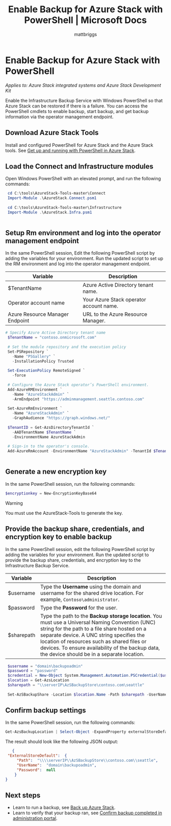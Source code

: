 ﻿---
title: Enable Backup for Azure Stack with PowerShell | Microsoft Docs
description: Enable the Infrastructure Backup Service with Windows PowerShell so that Azure Stack can be restored if there is a failure. 
services: azure-stack
documentationcenter: ''
author: mattbriggs
manager: femila
editor: ''

ms.assetid: 7DFEFEBE-D6B7-4BE0-ADC1-1C01FB7E81A6
ms.service: azure-stack
ms.workload: na
ms.tgt_pltfrm: na
ms.devlang: na
ms.topic: article
ms.date: 12/15/2017
ms.author: mabrigg

---
# Enable Backup for Azure Stack with PowerShell

*Applies to: Azure Stack integrated systems and Azure Stack Development Kit*

Enable the Infrastructure Backup Service with Windows PowerShell so that Azure Stack can be restored if there is a failure. You can access the PowerShell cmdlets to enable backup, start backup, and get backup information via the operator management endpoint.

## Download Azure Stack Tools

Install and configured PowerShell for Azure Stack and the Azure Stack tools. See [Get up and running with PowerShell in Azure Stack](https://docs.microsoft.com/azure/azure-stack/azure-stack-powershell-configure-quickstart).

##  Load the Connect and Infrastructure modules

Open Windows PowerShell with an elevated prompt, and run the following commands:

   ```powershell
    cd C:\tools\AzureStack-Tools-master\Connect
    Import-Module .\AzureStack.Connect.psm1
    
    cd C:\tools\AzureStack-Tools-master\Infrastructure
    Import-Module .\AzureStack.Infra.psm1 
    
   ```

##  Setup Rm environment and log into the operator management endpoint

In the same PowerShell session, Edit the following PowerShell script by adding the variables for your environment. Run the updated script to set up the RM environment and log into the operator management endpoint.

| Variable    | Description |
|---          |---          |
| $TenantName | Azure Active Directory tenant name. |
| Operator account name        | Your Azure Stack operator account name. |
| Azure Resource Manager Endpoint | URL to the Azure Resource Manager. |

   ```powershell
   # Specify Azure Active Directory tenant name
    $TenantName = "contoso.onmicrosoft.com"
    
    # Set the module repository and the execution policy
    Set-PSRepository `
      -Name "PSGallery" `
      -InstallationPolicy Trusted
    
    Set-ExecutionPolicy RemoteSigned `
      -force
    
    # Configure the Azure Stack operator’s PowerShell environment.
    Add-AzureRMEnvironment `
      -Name "AzureStackAdmin" `
      -ArmEndpoint "https://adminmanagement.seattle.contoso.com"
    
    Set-AzureRmEnvironment `
      -Name "AzureStackAdmin" `
      -GraphAudience "https://graph.windows.net/"
    
    $TenantID = Get-AzsDirectoryTenantId `
      -AADTenantName $TenantName `
      -EnvironmentName AzureStackAdmin
    
    # Sign-in to the operator's console.
    Add-AzureRmAccount -EnvironmentName "AzureStackAdmin" -TenantId $TenantID 
    
   ```
## Generate a new encryption key

In the same PowerShell session, run the following commands:

   ```powershell
   $encryptionkey = New-EncryptionKeyBase64
   ```

> [!Warning]  
> You must use the AzureStack-Tools to generate the key.

## Provide the backup share, credentials, and encryption key to enable backup

In the same PowerShell session, edit the following PowerShell script by adding the variables for your environment. Run the updated script to provide the backup share, credentials, and encryption key to the Infrastructure Backup Service.

| Variable        | Description   |
|---              |---                                        |
| $username       | Type the **Username** using the domain and username for the shared drive location. For example, `Contoso\administrator`. |
| $password       | Type the **Password** for the user. |
| $sharepath      | Type the path to the **Backup storage location**. You must use a Universal Naming Convention (UNC) string for the path to a file share hosted on a separate device. A UNC string specifies the location of resources such as shared files or devices. To ensure availability of the backup data, the  device should be in a separate location. |

   ```powershell
    $username = "domain\backupoadmin"
    $password = "password"
    $credential = New-Object System.Management.Automation.PSCredential($username, ($password| ConvertTo-SecureString -asPlainText -Force))  
    $location = Get-AzsLocation
    $sharepath = "\\serverIP\AzSBackupStore\contoso.com\seattle"
    
    Set-AzSBackupShare -Location $location.Name -Path $sharepath -UserName $credential.UserName -Password $credential.GetNetworkCredential().password -EncryptionKey $encryptionkey
   ```
   
##  Confirm backup settings

In the same PowerShell session, run the following commands:

   ```powershell
   Get-AzsBackupLocation | Select-Object -ExpandProperty externalStoreDefault | Select-Object -Property Path, UserName, Password | ConvertTo-Json
   ```

The result should look like the following JSON output:

   ```json
      {
    "ExternalStoreDefault":  {
        "Path":  "\\\\serverIP\\AzSBackupStore\\contoso.com\\seattle",
        "UserName":  "domain\backupoadmin",
        "Password":  null
       }
   } 
   ```

## Next steps

 - Learn to run a backup, see [Back up Azure Stack](azure-stack-backup-back-up-azure-stack.md ).  
- Learn to verify that your backup ran, see [Confirm backup completed in administration portal](azure-stack-backup-back-up-azure-stack.md ).
